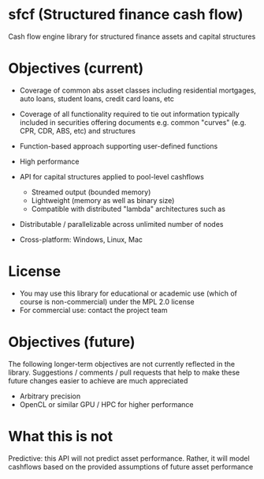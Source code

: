# sfcf (Structured finance cash flow)
Cash flow engine library for structured finance assets and capital structures

# Objectives (current)

* Coverage of common abs asset classes including residential mortgages, auto loans, student loans, credit card loans, etc
* Coverage of all functionality required to tie out information typically included in securities offering documents e.g. common "curves" (e.g. CPR, CDR, ABS, etc) and structures
* Function-based approach supporting user-defined functions
* High performance
* API for capital structures applied to pool-level cashflows
  * Streamed output (bounded memory)
  * Lightweight (memory as well as binary size)
  * Compatible with distributed "lambda" architectures such as 

* Distributable / parallelizable across unlimited number of nodes

* Cross-platform: Windows, Linux, Mac

# License
* You may use this library for educational or academic use (which of course is non-commercial) under the MPL 2.0 license
* For commercial use: contact the project team

# Objectives (future)
The following longer-term objectives are not currently reflected in the library. Suggestions / comments / pull requests that help to make these future changes easier to achieve are much appreciated

* Arbitrary precision
* OpenCL or similar GPU / HPC for higher performance

# What this is not

Predictive: this API will not predict asset performance. Rather, it will model cashflows based on the provided assumptions of future asset performance
